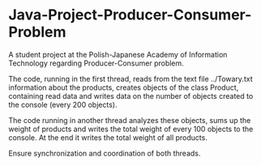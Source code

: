 # Java-Project-Producer-Consumer-Problem

A student project at the Polish-Japanese Academy of Information Technology regarding Producer-Consumer problem.

The code, running in the first thread, reads from the text file ../Towary.txt information about the products, creates objects of the class Product, containing read data and writes data on the number of objects created to the console (every 200 objects).

The code running in another thread analyzes these objects, sums up the weight of products and writes the total weight of every 100 objects to the console. At the end it writes the total weight of all products.

Ensure synchronization and coordination of both threads.
